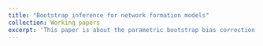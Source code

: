 ```yaml
---
title: "Bootstrap inference for network formation models"
collection: Working papers
excerpt: 'This paper is about the parametric bootstrap bias correction method in network formation models.'
---
```

